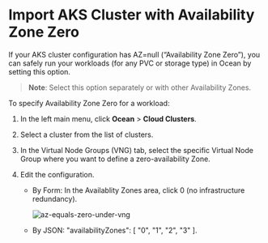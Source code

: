 #  Import AKS Cluster with Availability Zone Zero

If your AKS cluster configuration has AZ=null (“Availability Zone Zero”), you can safely run your workloads (for any PVC or storage type) in Ocean by setting this option.

>**Note**: Select this option separately or with other Availability Zones.

To specify Availability Zone Zero for a workload:

1.  In the left main menu, click **Ocean** > **Cloud Clusters**.

2.  Select a cluster from the list of clusters.

3.  In the Virtual Node Groups (VNG) tab, select the specific Virtual Node Group where you want to define a zero-availability Zone.

4.  Edit the configuration.

      -   By Form: In the Availablity Zones area, click 0 (no infrastructure redundancy).

           ![az-equals-zero-under-vng](https://github.com/spotinst/help/assets/159915991/fdfb1e80-8e2c-4d17-909a-2af7e5777061)

      -   By JSON: "availabilityZones": [ "0", "1", "2", "3" ].
  
   
